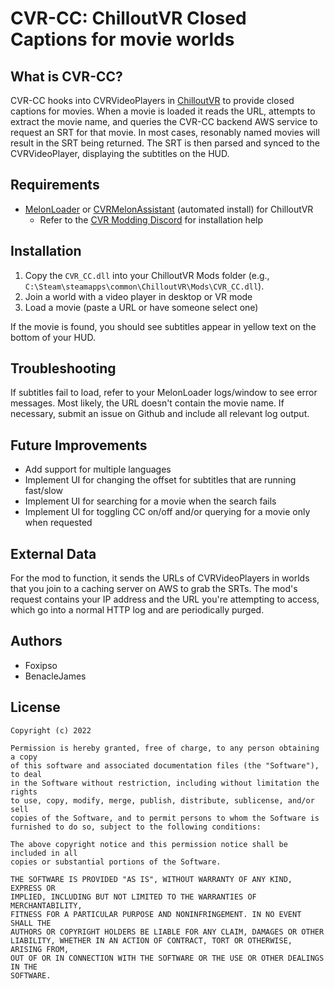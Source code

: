 ﻿# CVR-CC: ChilloutVR Closed Captions for movie worlds

## What is CVR-CC?

CVR-CC hooks into CVRVideoPlayers in [ChilloutVR](https://abinteractive.net) to provide closed captions for movies.
When a movie is loaded it reads the URL, attempts to extract the movie name, and queries the CVR-CC backend AWS service
to request an SRT for that movie. In most cases, resonably named movies will result in the SRT being returned.
The SRT is then parsed and synced to the CVRVideoPlayer, displaying the subtitles on the HUD.

## Requirements

- [MelonLoader](https://github.com/LavaGang/MelonLoader.Installer) or [CVRMelonAssistant](https://github.com/knah/CVRMelonAssistant/) (automated install) for ChilloutVR 
    - Refer to the [CVR Modding Discord](https://discord.gg/xE7AwSrn) for installation help

## Installation

1. Copy the `CVR_CC.dll` into your ChilloutVR Mods folder (e.g., `C:\Steam\steamapps\common\ChilloutVR\Mods\CVR_CC.dll`).
2. Join a world with a video player in desktop or VR mode
3. Load a movie (paste a URL or have someone select one)

If the movie is found, you should see subtitles appear in yellow text on the bottom of your HUD.

## Troubleshooting

If subtitles fail to load, refer to your MelonLoader logs/window to see error messages. Most likely, the URL doesn't contain the movie name.
If necessary, submit an issue on Github and include all relevant log output. 

## Future Improvements

- Add support for multiple languages
- Implement UI for changing the offset for subtitles that are running fast/slow
- Implement UI for searching for a movie when the search fails
- Implement UI for toggling CC on/off and/or querying for a movie only when requested

## External Data

For the mod to function, it sends the URLs of CVRVideoPlayers in worlds that you join to a caching server on AWS to grab the SRTs.
The mod's request contains your IP address and the URL you're attempting to access, which go into a normal HTTP log and are periodically purged.
 
## Authors

- Foxipso
- BenacleJames

## License

```
Copyright (c) 2022 

Permission is hereby granted, free of charge, to any person obtaining a copy
of this software and associated documentation files (the "Software"), to deal
in the Software without restriction, including without limitation the rights
to use, copy, modify, merge, publish, distribute, sublicense, and/or sell
copies of the Software, and to permit persons to whom the Software is
furnished to do so, subject to the following conditions:

The above copyright notice and this permission notice shall be included in all
copies or substantial portions of the Software.

THE SOFTWARE IS PROVIDED "AS IS", WITHOUT WARRANTY OF ANY KIND, EXPRESS OR
IMPLIED, INCLUDING BUT NOT LIMITED TO THE WARRANTIES OF MERCHANTABILITY,
FITNESS FOR A PARTICULAR PURPOSE AND NONINFRINGEMENT. IN NO EVENT SHALL THE
AUTHORS OR COPYRIGHT HOLDERS BE LIABLE FOR ANY CLAIM, DAMAGES OR OTHER
LIABILITY, WHETHER IN AN ACTION OF CONTRACT, TORT OR OTHERWISE, ARISING FROM,
OUT OF OR IN CONNECTION WITH THE SOFTWARE OR THE USE OR OTHER DEALINGS IN THE
SOFTWARE.
```